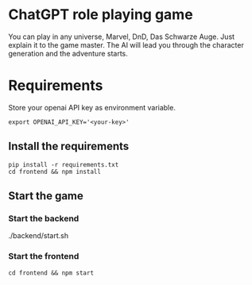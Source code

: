 # ChatGPT role playing game

You can play in any universe, Marvel, DnD, Das Schwarze Auge.
Just explain it to the game master. The AI will lead you through the 
character generation and the adventure starts.


# Requirements

Store your openai API key as environment variable.

    export OPENAI_API_KEY='<your-key>'

## Install the requirements

    pip install -r requirements.txt
    cd frontend && npm install
    
## Start the game

### Start the backend

   ./backend/start.sh
   
### Start the frontend

    cd frontend && npm start

